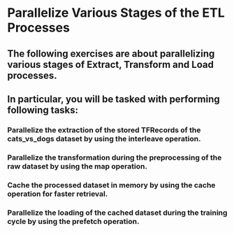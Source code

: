 
# Parallelize Various Stages of the ETL Processes
## The following exercises are about parallelizing various stages of Extract, Transform and Load processes.
## In particular, you will be tasked with performing following tasks:

### Parallelize the extraction of the stored TFRecords of the cats_vs_dogs dataset by using the interleave operation.
### Parallelize the transformation during the preprocessing of the raw dataset by using the map operation.
### Cache the processed dataset in memory by using the cache operation for faster retrieval.
### Parallelize the loading of the cached dataset during the training cycle by using the prefetch operation.
